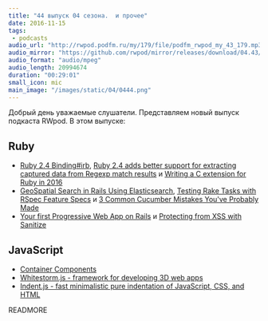 ```yaml
---
title: "44 выпуск 04 сезона.  и прочее"
date: 2016-11-15
tags:
 - podcasts
audio_url: "http://rwpod.podfm.ru/my/179/file/podfm_rwpod_my_43_179.mp3"
audio_mirror: "https://github.com/rwpod/mirror/releases/download/04.43/0443.mp3"
audio_format: "audio/mpeg"
audio_length: 20994674
duration: "00:29:01"
small_icon: mic
main_image: "/images/static/04/0444.png"
---
```


Добрый день уважаемые слушатели. Представляем новый выпуск подкаста RWpod. В этом выпуске:

## Ruby

 - [Ruby 2.4 Binding#irb](http://enderahmetyurt.com/2016/ruby2-4-binding-irb/), [Ruby 2.4 adds better support for extracting captured data from Regexp match results](http://blog.bigbinary.com/2016/11/10/ruby-2-4-adds-better-support-for-extracting-captured-data-from-regexp-match-results.html) и [Writing a C extension for Ruby in 2016](https://www.xavierriley.co.uk/writing-a-c-extension-for-ruby-in-2016/)
 - [GeoSpatial Search in Rails Using Elasticsearch](https://code.tutsplus.com/tutorials/geospatial-search-in-rails-using-elasticsearch--cms-22921), [Testing Rake Tasks with RSpec Feature Specs](http://chriswoodford.posthaven.com/testing-rake-tasks-with-rspec-feature-specs) и [3 Common Cucumber Mistakes You've Probably Made](https://advancedweb.hu/2016/11/08/cucumber_mistakes/)
 - [Your first Progressive Web App on Rails](https://rossta.net/blog/make-your-rails-app-a-progressive-web-app.html) и [Protecting from XSS with Sanitize](https://gorails.com/episodes/protecting-from-xss-with-sanitize)

## JavaScript

 - [Container Components](https://medium.com/@learnreact/container-components-c0e67432e005)
 - [Whitestorm.js - framework for developing 3D web apps](https://whsjs.io)
 - [Indent.js - fast minimalistic pure indentation of JavaScript, CSS, and HTML](https://zebzhao.github.io/indent.js/)


READMORE

